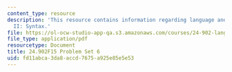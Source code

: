```yaml
---
content_type: resource
description: 'This resource contains information regarding language and its structure
  II: Syntax.'
file: https://ol-ocw-studio-app-qa.s3.amazonaws.com/courses/24-902-language-and-its-structure-ii-syntax-fall-2015/fd11abca3da8accd7675a925e85e5e53_MIT24_902F15_ProblemSet6.pdf
file_type: application/pdf
resourcetype: Document
title: 24.902F15 Problem Set 6
uid: fd11abca-3da8-accd-7675-a925e85e5e53
---
```

